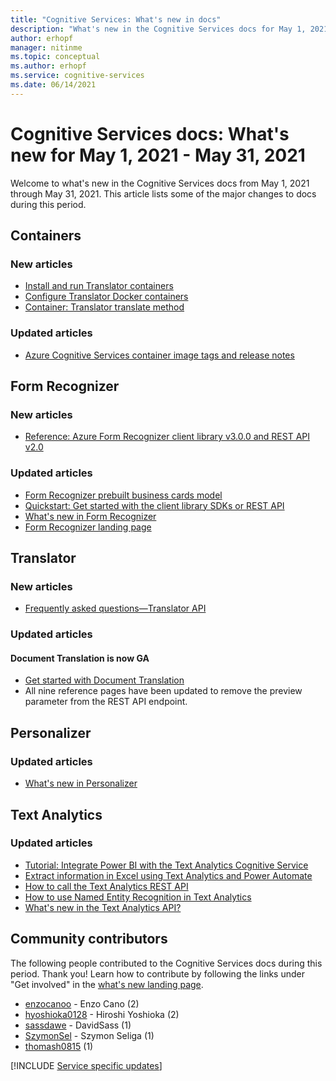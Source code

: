 ```yaml
---
title: "Cognitive Services: What's new in docs"
description: "What's new in the Cognitive Services docs for May 1, 2021 - May 31, 2021."
author: erhopf
manager: nitinme
ms.topic: conceptual
ms.author: erhopf
ms.service: cognitive-services
ms.date: 06/14/2021
---
```


# Cognitive Services docs: What's new for May 1, 2021 - May 31, 2021

Welcome to what's new in the Cognitive Services docs from May 1, 2021 through May 31, 2021. This article lists some of the major changes to docs during this period.

## Containers

### New articles

- [Install and run Translator containers](translator/containers/translator-how-to-install-container.md)
- [Configure Translator Docker containers](translator/containers/translator-container-configuration.md)
- [Container: Translator translate method](translator/containers/translator-container-supported-parameters.md)



### Updated articles

- [Azure Cognitive Services container image tags and release notes](/azure/cognitive-services/containers/container-image-tags.md)

## Form Recognizer

### New articles

- [Reference: Azure Form Recognizer client library v3.0.0 and REST API v2.0](/azure/cognitive-services/form-recognizer/api-v2-0/reference-sdk-api-v2-0.md)

### Updated articles

- [Form Recognizer prebuilt business cards model](/azure/cognitive-services/form-recognizer/concept-business-cards.md)
- [Quickstart: Get started with the client library SDKs or REST API](/azure/cognitive-services/form-recognizer/quickstarts/client-library.md)
- [What's new in Form Recognizer](/azure/cognitive-services/form-recognizer/whats-new.md)
- [Form Recognizer landing page](/azure/cognitive-services/form-recognizer/form-recognizer.md)

## Translator

### New articles

- [Frequently asked questions—Translator API](translator/translator-faq.md)

### Updated articles

#### Document Translation is now GA
- [Get started with Document Translation](translator/document-translation/get-started-with-document-translation.md)
- All nine reference pages have been updated to remove the preview parameter from the REST API endpoint.
## Personalizer

### Updated articles

- [What's new in Personalizer](/azure/cognitive-services/personalizer/whats-new.md)

## Text Analytics

### Updated articles

- [Tutorial: Integrate Power BI with the Text Analytics Cognitive Service](/azure/cognitive-services/text-analytics/tutorials/tutorial-power-bi-key-phrases.md)
- [Extract information in Excel using Text Analytics and Power Automate](/azure/cognitive-services/text-analytics/tutorials/extract-excel-information.md)
- [How to call the Text Analytics REST API](/azure/cognitive-services/text-analytics/how-tos/text-analytics-how-to-call-api.md)
- [How to use Named Entity Recognition in Text Analytics](/azure/cognitive-services/text-analytics/how-tos/text-analytics-how-to-entity-linking.md)
- [What's new in the Text Analytics API?](/azure/cognitive-services/text-analytics/whats-new.md)

## Community contributors

The following people contributed to the Cognitive Services docs during this period. Thank you! Learn how to contribute by following the links under "Get involved" in the [what's new landing page](index.yml).

- [enzocanoo](https://github.com/enzocanoo) - Enzo Cano (2)
- [hyoshioka0128](https://github.com/hyoshioka0128) - Hiroshi Yoshioka (2)
- [sassdawe](https://github.com/sassdawe) - DavidSass (1)
- [SzymonSel](https://github.com/SzymonSel) - Szymon Seliga (1)
- [thomash0815](https://github.com/thomash0815) (1)

[!INCLUDE [Service specific updates](./includes/service-specific-updates.md)]
